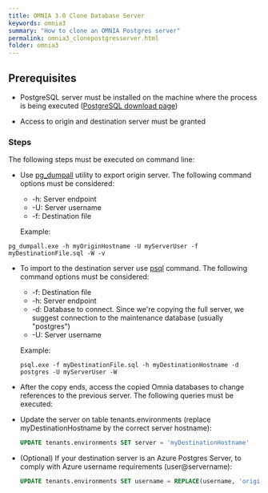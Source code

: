 ```yaml
---
title: OMNIA 3.0 Clone Database Server
keywords: omnia3
summary: "How to clone an OMNIA Postgres server"
permalink: omnia3_clonepostgresserver.html
folder: omnia3
---
```


## Prerequisites

- PostgreSQL server must be installed on the machine where the process is being executed  ([PostgreSQL download page](https://www.postgresql.org/download))

- Access to origin and destination server must be granted


### Steps

The following steps must be executed on command line:

- Use [pg_dumpall](https://www.postgresql.org/docs/10/app-pg-dumpall.html) utility to export origin server. The following command options must be considered:
  - -h: Server endpoint
  - -U: Server username
  - -f: Destination file

  Example:
```console
pg_dumpall.exe -h myOriginHostname -U myServerUser -f myDestinationFile.sql -W -v
```

- To import to the destination server use [psql](https://www.postgresql.org/docs/10/app-psql.html) command. The following command options must be considered:

  - -f: Destination file
  - -h: Server endpoint
  - -d: Database to connect. Since we're copying the full server, we suggest connection to the maintenance database (usually "postgres")
  - -U: Server username
  
  Example:

  ```console
  psql.exe -f myDestinationFile.sql -h myDestinationHostname -d postgres -U myServerUser -W
  ```

- After the copy ends, access the copied Omnia databases to change references to the previous server. The following queries must be executed:

 - Update the server on table tenants.environments (replace myDestinationHostname by the correct server hostname):

   ```sql
   UPDATE tenants.environments SET server = 'myDestinationHostname'
   ```
  - (Optional) If your destination server is an Azure Postgres Server, to comply with Azure username requirements (user@servername):

     ```sql
     UPDATE tenants.environments SET username = REPLACE(username, 'originServername', 'newServername'), business_read_username = REPLACE(business_read_username, 'originServername', 'newServername')
     ```
